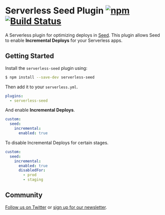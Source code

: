 # Serverless Seed Plugin [![npm](https://img.shields.io/npm/v/serverless-seed.svg)](https://www.npmjs.com/package/serverless-seed) [![Build Status](https://github.com/seed-run/serverless-seed/workflows/CI/badge.svg)](https://github.com/seed-run/serverless-seed/actions)

A Serverless plugin for optimizing deploys in [Seed](https://seed.run). This plugin allows Seed to enable **Incremental Deploys** for your Serverless apps.

## Getting Started

Install the `serverless-seed` plugin using:

```bash
$ npm install --save-dev serverless-seed
```

Then add it to your `serverless.yml`.

```yaml
plugins:
  - serverless-seed
```

And enable **Incremental Deploys**.

```yaml
custom:
  seed:
    incremental:
      enabled: true
```

To disable Incremental Deploys for certain stages.

```yaml
custom:
  seed:
    incremental:
      enabled: true
      disabledFor:
        - prod
        - staging
```

## Community

[Follow us on Twitter](https://twitter.com/SEED_run) or [sign up for our newsletter](https://emailoctopus.com/lists/14c85084-324e-11ea-be00-06b4694bee2a/forms/subscribe).
